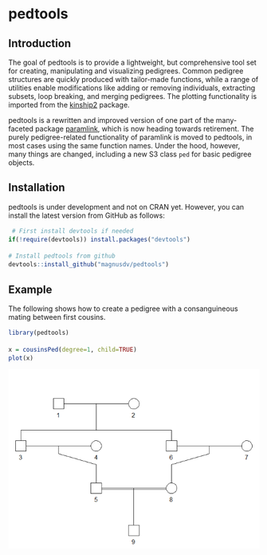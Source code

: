 <!-- README.md is generated from README.Rmd. Please edit that file -->
pedtools
========

Introduction
------------

The goal of pedtools is to provide a lightweight, but comprehensive tool set for creating, manipulating and visualizing pedigrees. Common pedigree structures are quickly produced with tailor-made functions, while a range of utilities enable modifications like adding or removing individuals, extracting subsets, loop breaking, and merging pedigrees. The plotting functionality is imported from the [kinship2](https://CRAN.R-project.org/package=kinship2) package.

pedtools is a rewritten and improved version of one part of the many-faceted package [paramlink](https://CRAN.R-project.org/package=paramlink), which is now heading towards retirement. The purely pedigree-related functionality of paramlink is moved to pedtools, in most cases using the same function names. Under the hood, however, many things are changed, including a new S3 class `ped` for basic pedigree objects.

Installation
------------

pedtools is under development and not on CRAN yet. However, you can install the latest version from GitHub as follows:

``` r
 # First install devtools if needed
if(!require(devtools)) install.packages("devtools")

# Install pedtools from github
devtools::install_github("magnusdv/pedtools")
```

Example
-------

The following shows how to create a pedigree with a consanguineous mating between first cousins.

``` r
library(pedtools)

x = cousinsPed(degree=1, child=TRUE)
plot(x)
```

![](man/figures/README-example-1.png)
